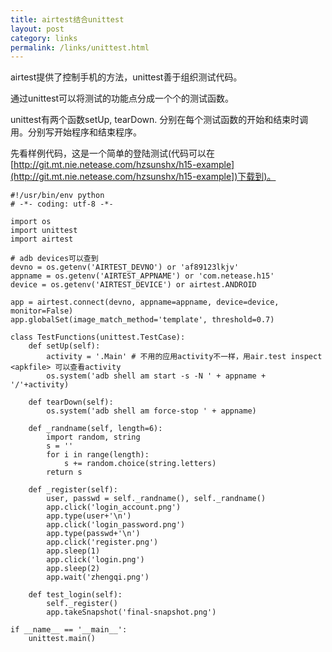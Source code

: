 ```yaml
--- 
title: airtest结合unittest
layout: post
category: links
permalink: /links/unittest.html
---
```



airtest提供了控制手机的方法，unittest善于组织测试代码。 

通过unittest可以将测试的功能点分成一个个的测试函数。 

unittest有两个函数setUp, tearDown. 分别在每个测试函数的开始和结束时调用。分别写开始程序和结束程序。 

先看样例代码，这是一个简单的登陆测试(代码可以在[http://git.mt.nie.netease.com/hzsunshx/h15-example](http://git.mt.nie.netease.com/hzsunshx/h15-example])下载到)。


    #!/usr/bin/env python
    # -*- coding: utf-8 -*-
    
    import os
    import unittest
    import airtest
    
	# adb devices可以查到
    devno = os.getenv('AIRTEST_DEVNO') or 'af89123lkjv'
    appname = os.getenv('AIRTEST_APPNAME') or 'com.netease.h15'
    device = os.getenv('AIRTEST_DEVICE') or airtest.ANDROID
    
    app = airtest.connect(devno, appname=appname, device=device, monitor=False)
    app.globalSet(image_match_method='template', threshold=0.7)
    
    class TestFunctions(unittest.TestCase):
        def setUp(self):
			activity = '.Main' # 不用的应用activity不一样，用air.test inspect <apkfile> 可以查看activity
            os.system('adb shell am start -s -N ' + appname + '/'+activity)
    
        def tearDown(self):
			os.system('adb shell am force-stop ' + appname)
    
        def _randname(self, length=6):
            import random, string
            s = ''
            for i in range(length):
                s += random.choice(string.letters)
            return s
            
        def _register(self):
            user, passwd = self._randname(), self._randname()
            app.click('login_account.png')
            app.type(user+'\n')
            app.click('login_password.png')
            app.type(passwd+'\n')
            app.click('register.png')
            app.sleep(1)
            app.click('login.png')
            app.sleep(2)
            app.wait('zhengqi.png')
            
        def test_login(self):
            self._register()
            app.takeSnapshot('final-snapshot.png')
    
    if __name__ == '__main__':
        unittest.main() 
